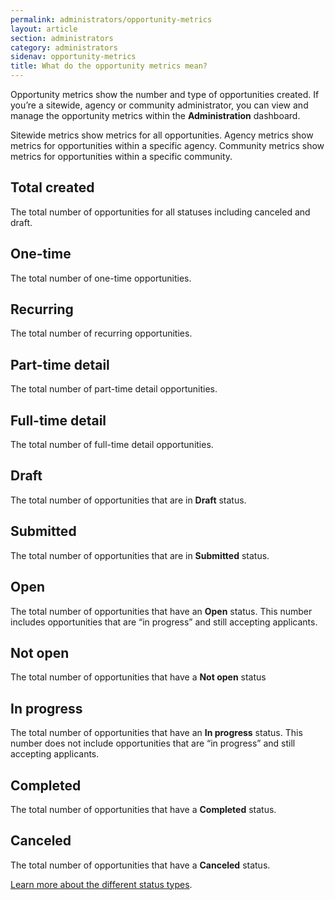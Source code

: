 ```yaml
---
permalink: administrators/opportunity-metrics
layout: article
section: administrators
category: administrators
sidenav: opportunity-metrics
title: What do the opportunity metrics mean?
---
```

Opportunity metrics show the number and type of opportunities created. If you’re a sitewide, agency or community administrator, you can view and manage the opportunity metrics within the **Administration** dashboard. 

Sitewide metrics show metrics for all opportunities. Agency metrics show metrics for opportunities within a specific agency.  Community metrics show metrics for opportunities within a specific community.

## Total created
The total number of opportunities for all statuses including canceled and draft.

## One-time
The total number of one-time opportunities.

## Recurring
The total number of recurring opportunities.

## Part-time detail
The total number of part-time detail opportunities.

## Full-time detail
The total number of full-time detail opportunities.

## Draft
The total number of opportunities that are in **Draft** status.

## Submitted
The total number of opportunities that are in **Submitted** status.

## Open
The total number of opportunities that have an **Open** status. This number includes opportunities that are “in progress” and still accepting applicants.

## Not open
The total number of opportunities that have a **Not open** status

## In progress
The total number of opportunities that have an **In progress** status. This number does not include opportunities that are “in progress” and still accepting applicants.

## Completed
The total number of opportunities that have a **Completed** status.

## Canceled
The total number of opportunities that have a **Canceled** status.

[Learn more about the different status types](../../opportunity-creators/opportunity-status/).
